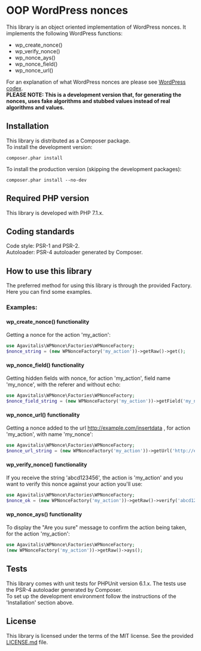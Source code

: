 # OOP WordPress nonces

This library is an object oriented implementation of WordPress nonces. It implements the following WordPress functions:
* wp_create_nonce()
* wp_verify_nonce()
* wp_nonce_ays()
* wp_nonce_field()
* wp_nonce_url()

For an explanation of what WordPress nonces are please see [WordPress codex](https://codex.wordpress.org/WordPress_Nonces).  
**PLEASE NOTE: This is a development version that, for generating the nonces, uses fake algorithms and stubbed values instead of real algorithms and values.**

## Installation
This library is distributed as a Composer package.  
To install the development version:
```
composer.phar install
```
To install the production version (skipping the development packages):
```
composer.phar install --no-dev
```
## Required PHP version
This library is developed with PHP 7.1.x.

## Coding standards
Code style: PSR-1 and PSR-2.  
Autoloader: PSR-4 autoloader generated by Composer.

## How to use this library
The preferred method for using this library is through the provided Factory. Here you can find some examples.  
### Examples:  
#### wp_create_nonce() functionality
Getting a nonce for the action 'my_action':
```php
use Agavitalis\WPNonce\Factories\WPNonceFactory;
$nonce_string = (new WPNonceFactory('my_action'))->getRaw()->get();
```
#### wp_nonce_field() functionality
Getting hidden fields with nonce, for action 'my_action', field name 'my_nonce', with the referer and without echo:
```php
use Agavitalis\WPNonce\Factories\WPNonceFactory;
$nonce_field_string = (new WPNonceFactory('my_action'))->getField('my_nonce', true, false)->get();
```
#### wp_nonce_url() functionality
Getting a nonce added to the url http://example.com/insertdata , for action 'my_action', with name 'my_nonce':
```php
use Agavitalis\WPNonce\Factories\WPNonceFactory;
$nonce_url_string = (new WPNonceFactory('my_action'))->getUrl('http://example.com/insertdata', 'my_nonce')->get();
```
#### wp_verify_nonce() functionality
If you receive the string 'abcd123456', the action is 'my_action' and you want to verify this nonce against your action you'll use:
```php
use Agavitalis\WPNonce\Factories\WPNonceFactory;
$nonce_ok = (new WPNonceFactory('my_action'))->getRaw()->verify('abcd123456');
```
#### wp_nonce_ays() functionality
To display the "Are you sure" message to confirm the action being taken, for the action 'my_action':
```php
use Agavitalis\WPNonce\Factories\WPNonceFactory;
(new WPNonceFactory('my_action'))->getRaw()->ays();
```
## Tests
This library comes with unit tests for PHPUnit version 6.1.x. The tests use the PSR-4 autoloader generated by Composer.  
To set up the development environment follow the instructions of the 'Installation' section above.
## License
This library is licensed under the terms of the MIT license. See the provided [LICENSE.md](LICENSE.md) file.
